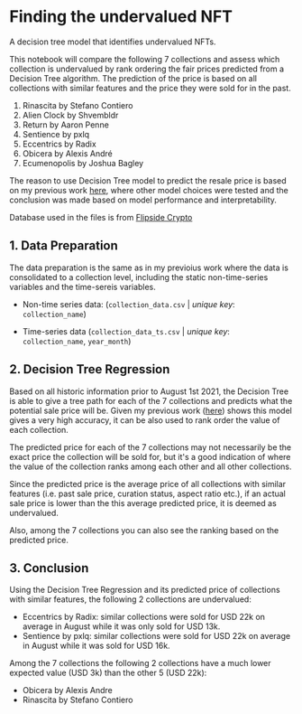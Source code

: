 # Finding the undervalued NFT
 A decision tree model that identifies undervalued NFTs.
 
 
This notebook will compare the following 7 collections and assess which collection is undervalued by rank ordering the fair prices predicted from a Decision Tree algorithm. The prediction of the price is based on all collections with similar features and the price they were sold for in the past.

1.   Rinascita by Stefano Contiero
2.   Alien Clock by Shvembldr
3.   Return by Aaron Penne
4.   Sentience by pxlq
5.   Eccentrics by Radix
6.   Obicera by Alexis André
7.   Ecumenopolis by Joshua Bagley

The reason to use Decision Tree model to predict the resale price is based on my previous work [here](https://colab.research.google.com/drive/1HQBG-J9fbNX_G6TWfWQeb9ngtTHC7154?usp=sharing), where other model choices were tested and the conclusion was made based on model performance and interpretability.

Database used in the files is from [Flipside Crypto](https://www.flipsidecrypto.com)

## 1. Data Preparation

The data preparation is the same as in my previoius work where the data is consolidated to a collection level, including the static non-time-series variables and the time-sereis variables. 

* Non-time series data: (`collection_data.csv` | *unique key*: `collection_name`)

* Time-series data (`collection_data_ts.csv` | *unique key*: `collection_name`, `year_month`)

## 2. Decision Tree Regression
Based on all historic information prior to August 1st 2021, the Decision Tree is able to give a tree path for each of the 7 collections and predicts what the potential sale price will be. Given my previous work ([here](https://colab.research.google.com/drive/1HQBG-J9fbNX_G6TWfWQeb9ngtTHC7154)) shows this model gives a very high accuracy, it can be also used to rank order the value of each collection.

The predicted price for each of the 7 collections may not necessarily be the exact price the collection will be sold for, but it's a good indication of where the value of the collection ranks among each other and all other collections.

Since the predicted price is the average price of all collections with similar features (i.e. past sale price, curation status, aspect ratio etc.), if an actual sale price is lower than the this average predicted price, it is deemed as undervalued.

Also, among the 7 collections you can also see the ranking based on the predicted price.

## 3. Conclusion

Using the Decision Tree Regression and its predicted price of collections with similar features, the following 2 collections are undervalued:
- Eccentrics by Radix: similar collections were sold for USD 22k on average in August while it was only sold for USD 13k.
- Sentience by pxlq: similar collections were sold for USD 22k on average in August while it was sold for USD 16k.

Among the 7 collections the following 2 collections have a much lower expected value (USD 3k) than the other 5 (USD 22k):
- Obicera by Alexis Andre
- Rinascita by Stefano Contiero